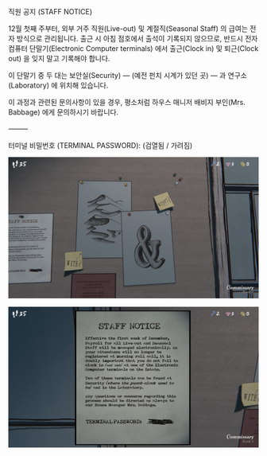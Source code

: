 직원 공지 (STAFF NOTICE)

12월 첫째 주부터, 외부 거주 직원(Live-out) 및 계절직(Seasonal Staff) 의 급여는 전자 방식으로 관리됩니다.
출근 시 아침 점호에서 출석이 기록되지 않으므로, 반드시 전자 컴퓨터 단말기(Electronic Computer terminals) 에서 출근(Clock in) 및 퇴근(Clock out) 을 잊지 말고 기록해야 합니다.

이 단말기 중 두 대는 보안실(Security) — (예전 펀치 시계가 있던 곳) — 과 연구소(Laboratory) 에 위치해 있습니다.

이 과정과 관련된 문의사항이 있을 경우, 평소처럼 하우스 매니저 배비지 부인(Mrs. Babbage) 에게 문의하시기 바랍니다.

⸻

터미널 비밀번호 (TERMINAL PASSWORD): (검열됨 / 가려짐)

![IMG_1790.JPG](images/IMG_1790.JPG)

![IMG_1791.JPG](images/IMG_1791.JPG)